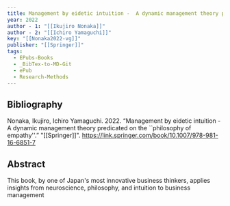 ```yaml
---
title: Management by eidetic intuition -  A dynamic management theory predicated on the ``philosophy of empathy''
year: 2022
author - 1: "[[Ikujiro Nonaka]]"
author - 2: "[[Ichiro Yamaguchi]]"
key: "[[Nonaka2022-vg]]"
publisher: "[[Springer]]"
tags:
  - EPubs-Books
  - _BibTex-to-MD-Git
  - ePub
  - Research-Methods
---
```


## Bibliography
Nonaka, Ikujiro, Ichiro Yamaguchi. 2022. “Management by eidetic intuition -  A dynamic management theory predicated on the ``philosophy of empathy''.” "[[Springer]]". https://link.springer.com/book/10.1007/978-981-16-6851-7

## Abstract
This book, by one of Japan's most innovative business thinkers, applies insights from neuroscience, philosophy, and intuition to business management